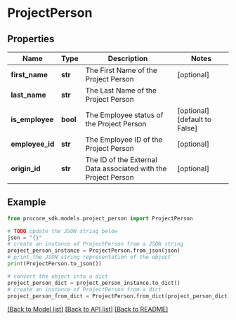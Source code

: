 # ProjectPerson


## Properties

Name | Type | Description | Notes
------------ | ------------- | ------------- | -------------
**first_name** | **str** | The First Name of the Project Person | [optional] 
**last_name** | **str** | The Last Name of the Project Person | 
**is_employee** | **bool** | The Employee status of the Project Person | [optional] [default to False]
**employee_id** | **str** | The Employee ID of the Project Person | [optional] 
**origin_id** | **str** | The ID of the External Data associated with the Project Person | [optional] 

## Example

```python
from procore_sdk.models.project_person import ProjectPerson

# TODO update the JSON string below
json = "{}"
# create an instance of ProjectPerson from a JSON string
project_person_instance = ProjectPerson.from_json(json)
# print the JSON string representation of the object
print(ProjectPerson.to_json())

# convert the object into a dict
project_person_dict = project_person_instance.to_dict()
# create an instance of ProjectPerson from a dict
project_person_from_dict = ProjectPerson.from_dict(project_person_dict)
```
[[Back to Model list]](../README.md#documentation-for-models) [[Back to API list]](../README.md#documentation-for-api-endpoints) [[Back to README]](../README.md)


